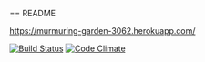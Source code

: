 == README

https://murmuring-garden-3062.herokuapp.com/

[![Build Status](https://travis-ci.org/neodyymi/wepa_ratebeer.png)](https://travis-ci.org/neodyymi/wepa_ratebeer)
[![Code Climate](https://codeclimate.com/github/neodyymi/wepa_ratebeer.png)](https://codeclimate.com/github/neodyymi/wepa_ratebeer)

